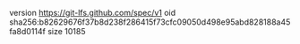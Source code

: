version https://git-lfs.github.com/spec/v1
oid sha256:b82629676f37b8d238f286415f73cfc09050d498e95abd828188a45fa8d0114f
size 10185
